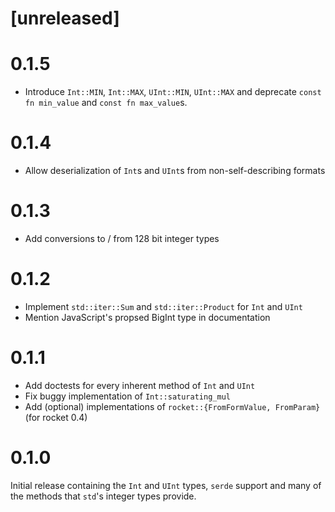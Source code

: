 # [unreleased]

# 0.1.5

* Introduce `Int::MIN`, `Int::MAX`, `UInt::MIN`, `UInt::MAX` and deprecate `const fn min_value` and
  `const fn max_value`s.

# 0.1.4

* Allow deserialization of `Int`s and `UInt`s from non-self-describing formats

# 0.1.3

* Add conversions to / from 128 bit integer types

# 0.1.2

* Implement `std::iter::Sum` and `std::iter::Product` for `Int` and `UInt`
* Mention JavaScript's propsed BigInt type in documentation

# 0.1.1

* Add doctests for every inherent method of `Int` and `UInt`
* Fix buggy implementation of `Int::saturating_mul`
* Add (optional) implementations of `rocket::{FromFormValue, FromParam}` (for rocket 0.4)

# 0.1.0

Initial release containing the `Int` and `UInt` types, `serde` support and many of the methods that
`std`'s integer types provide.
